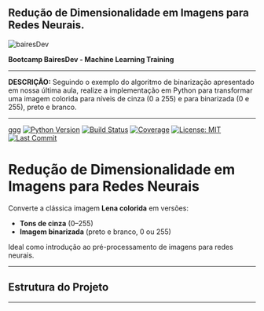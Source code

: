 ## Redução de Dimensionalidade em Imagens para Redes Neurais.

![bairesDev](https://github.com/user-attachments/assets/f1bfd926-4bf3-4031-bab1-92aba768309e)


**Bootcamp BairesDev - Machine Learning Training**


---

**DESCRIÇÃO:**
Seguindo o exemplo do algoritmo de binarização apresentado em nossa última aula, realize a implementação em Python para transformar uma imagem colorida para níveis de cinza (0 a 255) e para binarizada (0 e 255), preto e branco.


---

ggg<!-- badges: start -->
[![Python Version](https://img.shields.io/badge/python-3.x-blue.svg?logo=python&logoColor=white)](https://www.python.org/)
[![Build Status](https://img.shields.io/github/actions/workflow/status/Santosdevbjj/reduzImagensRedeNeural/ci.yml?branch=main)](https://github.com/Santosdevbjj/reduzImagensRedeNeural/actions)
[![Coverage](https://img.shields.io/codecov/c/github/Santosdevbjj/reduzImagensRedeNeural?branch=main)](https://codecov.io/gh/Santosdevbjj/reduzImagensRedeNeural)
[![License: MIT](https://img.shields.io/github/license/Santosdevbjj/reduzImagensRedeNeural)](https://opensource.org/licenses/MIT)
[![Last Commit](https://img.shields.io/github/last-commit/Santosdevbjj/reduzImagensRedeNeural)](https://github.com/Santosdevbjj/reduzImagensRedeNeural/commits/main)
<!-- badges: end -->

# Redução de Dimensionalidade em Imagens para Redes Neurais

Converte a clássica imagem **Lena colorida** em versões:
- **Tons de cinza** (0–255)
- **Imagem binarizada** (preto e branco, 0 ou 255)

Ideal como introdução ao pré-processamento de imagens para redes neurais.

---

##  Estrutura do Projeto





---






